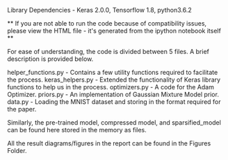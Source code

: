Library Dependencies - Keras 2.0.0, Tensorflow 1.8, python3.6.2

** If you are not able to run the code because of compatibility issues, please view the HTML file - it's generated from the ipython notebook itself **

For ease of understanding, the code is divided between 5 files. A brief description is provided below. 

helper_functions.py - Contains a few utility functions required to facilitate the process. 
keras_helpers.py - Extended the functionality of Keras library functions to help us in the process. 
optimizers.py - A code for the Adam Optimizer. 
priors.py - An implementation of Gaussian Mixture Model prior. 
data.py - Loading the MNIST dataset and storing in the format required for the paper.

Similarly, the pre-trained model, compressed model, and sparsified_model can be found here stored in the memory as files. 

All the result diagrams/figures in the report can be found in the Figures Folder. 
